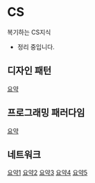 # CS
복기하는 CS지식

- 정리 중입니다.

## 디자인 패턴
[요약](/Design%20Pattern/summary.md)

## 프로그래밍 패러다임
[요약](/Programming%20Paradigm/summary.md)

## 네트워크
[요약1](/Network/summary1.md)
[요약2](/Network/summary2.md)
[요약3](/Network/summary3.md)
[요약4](/Network/summary4.md)
[요약5](/Network/summary5.md)
